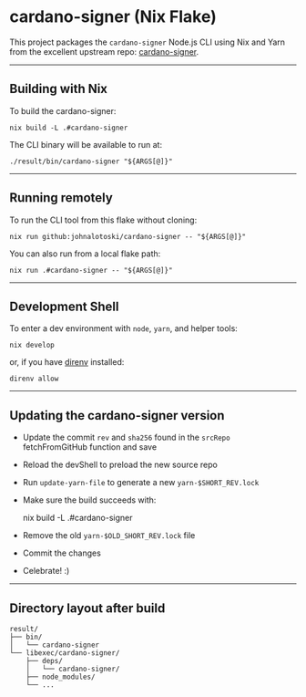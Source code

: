# cardano-signer (Nix Flake)

This project packages the `cardano-signer` Node.js CLI using Nix and Yarn from
the excellent upstream repo:
[cardano-signer](https://github.com/gitmachtl/cardano-signer).

---

## Building with Nix

To build the cardano-signer:

    nix build -L .#cardano-signer

The CLI binary will be available to run at:

    ./result/bin/cardano-signer "${ARGS[@]}"

---

## Running remotely

To run the CLI tool from this flake without cloning:

    nix run github:johnalotoski/cardano-signer -- "${ARGS[@]}"

You can also run from a local flake path:

    nix run .#cardano-signer -- "${ARGS[@]}"

---

## Development Shell

To enter a dev environment with `node`, `yarn`, and helper tools:

    nix develop

or, if you have [direnv](https://direnv.net) installed:

    direnv allow

---

## Updating the cardano-signer version

* Update the commit `rev` and `sha256` found in the `srcRepo` fetchFromGitHub function and save
* Reload the devShell to preload the new source repo
* Run `update-yarn-file` to generate a new `yarn-$SHORT_REV.lock`
* Make sure the build succeeds with:

    nix build -L .#cardano-signer

* Remove the old `yarn-$OLD_SHORT_REV.lock` file
* Commit the changes
* Celebrate! :)

---

## Directory layout after build

    result/
    ├── bin/
    │   └── cardano-signer
    └── libexec/cardano-signer/
        ├── deps/
        │   └── cardano-signer/
        ├── node_modules/
        └── ...
